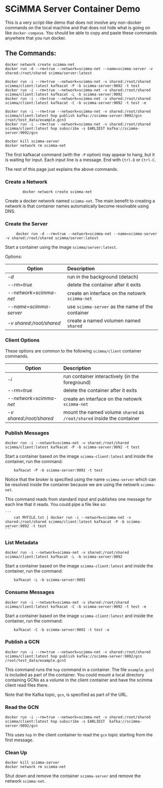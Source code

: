 # SCiMMA Server Container Demo

This is a very script-like demo that does not involve any non-docker commands on the local machine and that does
not hide what is going on like ``docker-compose``.
You should be able to copy and paste these commands anywhere that you run docker.

## The Commands:

```
docker network create scimma-net
docker run -d --rm=true --network=scimma-net --name=scimma-server -v shared:/root/shared scimma/server:latest

docker run -i --rm=true --network=scimma-net -v shared:/root/shared scimma/client:latest kafkacat -P -b scimma-server:9092 -t test
docker run -i --rm=true --network=scimma-net -v shared:/root/shared scimma/client:latest kafkacat -L -b scimma-server:9092
docker run -i --rm=true --network=scimma-net -v shared:/root/shared scimma/client:latest kafkacat -C -b scimma-server:9092 -t test -e

docker run -i --rm=true --network=scimma-net -v shared:/root/shared scimma/client:latest hop publish kafka://scimma-server:9092/gcn /root/test_data/example.gcn3
docker run -i --rm=true --network=scimma-net -v shared:/root/shared scimma/client:latest hop subscribe -s EARLIEST kafka://scimma-server:9092/gcn 

docker kill scimma-server
docker network rm scimma-net

```

The first kafkacat command (with the ``-P`` option) may appear to hang, but it is waiting for input. Each input line is a message. End with ``Ctrl-D`` or ``Ctrl-C``.

The rest of this page just explains the above commands.

### Create a Network

```
        docker network create scimma-net
```

Create a docker network named ``scimma-net``.
The main benefit to creating a network is that container names automatically become resolvable using DNS.

### Create the Server

```
     docker run -d --rm=true --network=scimma-net --name=scimma-server -v shared:/root/shared scimma/server:latest
```

Start a container using the image ``scimma/server:latest``.

Options:

| Option |  Description |
|--------|:-------------|
| *-d*   |  run in the background (detach) |
| *--rm=true* | delete the container after it exits |
| *--network=scimma-net*  | create an interface on the netowrk ``scimma-net`` |
| *--name=scimma-server*   | use ``scimma-server`` as the name of the container | 
| *-v shared:/root/shared* | create a named volumen named ``shared``   |


### Client Options

These options are common to the following ``scimma/client`` container commands.

| Option |  Description |
|--------|:-------------|
| *-i*   |  run container interactively (in the foreground) |
| *--rm=true* | delete the container after it exits |
| *--network=scimma-net* | create an interface on the netowrk ``scimma-net`` |
| *-v shared:/root/shared* | mount the named volume ``shared`` as ``/root/shared`` inside the container |

### Publish Messages

```
docker run -i --network=scimma-net -v shared:/root/shared scimma/client:latest kafkacat -P -b scimma-server:9092 -t test
```

Start a container based on the image ``scimma-client:latest`` and inside the container, run
the command:


```
    kafkacat -P -b scimma-server:9092 -t test
 ```

Notice that the broker is specified using the name ``scimma-server`` which can be resolved inside the container
because we are using the netowrk ``scimma-net``.

This command reads from standard input and publishes one message for each line that it reads. You could pipe
a file like so:

    ```
        cat MYFILE.txt | docker run -i --network=scimma-net -v shared:/root/shared scimma/client:latest kafkacat -P -b scimma-server:9092 -t test
    ```

### List Metadata

```
docker run -i --network=scimma-net -v shared:/root/shared scimma/client:latest kafkacat -L -b scimma-server:9092
```

Start a container based on the image ``scimma-client:latest`` and inside the container, run
the command:

```
    kafkacat -L -b scimma-server:9092
```

### Consume Messages

```
docker run -i --network=scimma-net -v shared:/root/shared scimma/client:latest kafkacat -C -b scimma-server:9092 -t test -e
```

Start a container based on the image ``scimma-client:latest`` and inside the container, run
the command:

```
    kafkacat -C -b scimma-server:9092 -t test -e
```

### Publish a GCN
```
docker run -i --rm=true --network=scimma-net -v shared:/root/shared scimma/client:latest hop publish kafka://scimma-server:9092/gcn /root/test_data/example.gcn3
```

This command runs the ``hop`` command in a container. The file ``example.gcn3`` is included as part of the container. You could mount a local directory
containing GCNs as a volume in the client container and have the scimma client read files there.

Note that the Kafka topic, ``gcn``, is specified as part of the URL.

### Read the GCN
```
docker run -i --rm=true --network=scimma-net -v shared:/root/shared scimma/client:latest hop subscribe -s EARLIEST  kafka://scimma-server:9092/gcn
```

This uses ``hop`` in the client container to read the ``gcn`` topic starting from the first message.

### Clean Up

```
docker kill scimma-server
docker network rm scimma-net
```

Shut down and remove the container ``scimma-server`` and remove the network ``scimma-net``.
